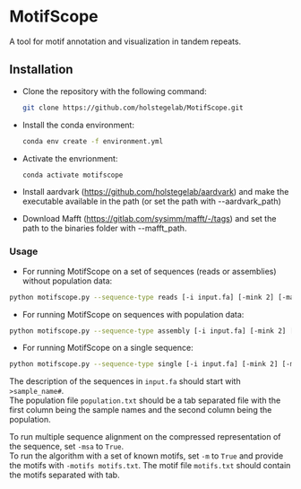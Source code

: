 # MotifScope
A tool for motif annotation and visualization in tandem repeats.

## Installation
- Clone the repository with the following command:
  ```bash
  git clone https://github.com/holstegelab/MotifScope.git
  ```
- Install the conda environment:
  ```bash
  conda env create -f environment.yml
  ```
- Activate the envrionment:
  ```bash
  conda activate motifscope
  ```

- Install aardvark (https://github.com/holstegelab/aardvark)
  and make the executable available in the path (or set the path with --aardvark_path)

- Download Mafft  (https://gitlab.com/sysimm/mafft/-/tags)
  and set the path to the binaries folder with --mafft_path. 

### Usage
- For running MotifScope on a set of sequences (reads or assemblies) without population data:
```bash
python motifscope.py --sequence-type reads [-i input.fa] [-mink 2] [-maxk 10] [-t title] 
```
- For running MotifScope on sequences with population data:
```bash
python motifscope.py --sequence-type assembly [-i input.fa] [-mink 2] [-maxk 10] [-t title] [-p population.txt]
```
- For running MotifScope on a single sequence:
```bash
python motifscope.py --sequence-type single [-i input.fa] [-mink 2] [-maxk 10] [-t title] 
```
The description of the sequences in ```input.fa``` should start with ```>sample_name#```. <br>
The population file ```population.txt``` should be a tab separated file with the first column being the sample names and the second column being the population. 

To run multiple sequence alignment on the compressed representation of the sequence, set ```-msa``` to ```True```. <br>
To run the algorithm with a set of known motifs, set ```-m``` to ```True``` and provide the motifs with ```-motifs motifs.txt```. The motif file ```motifs.txt``` should contain the motifs separated with tab. 
